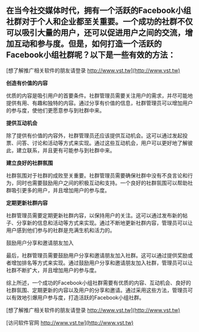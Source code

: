 ## **在当今社交媒体时代，拥有一个活跃的Facebook小组社群对于个人和企业都至关重要。一个成功的社群不仅可以吸引大量的用户，还可以促进用户之间的交流，增加互动和参与度。但是，如何打造一个活跃的Facebook小组社群呢？以下是一些有效的方法：**

[想了解推广相关软件的朋友请登录 http://www.vst.tw](http://www.vst.tw)

**创造有价值的内容**

优质的内容是吸引用户的首要条件。社群管理员需要关注用户的需求，并尽可能地提供有用、有趣和独特的内容。通过分享有价值的信息，社群管理员可以增加用户的参与度，使他们更愿意参与到社群中来。

**提供互动机会**

除了提供有价值的内容外，社群管理员还应该提供互动机会。这可以通过发起投票、问答、讨论和活动等方式来实现。通过这些互动机会，用户可以更好地了解彼此，建立联系，并且更有可能参与到社群中来。

**建立良好的社群氛围**

社群氛围对于社群的成败至关重要。社群管理员需要确保社群中没有不良言论和行为，同时也需要鼓励用户之间的积极互动和支持。一个良好的社群氛围可以帮助社群吸引更多的用户，并且增加用户的参与度。

**定期更新社群内容**

社群管理员需要定期更新社群内容，以保持用户的关注。这可以通过发布新的帖子、分享新的信息和活动等方式来实现。通过不断地更新社群内容，管理员可以让用户感到他们参与的社群是充满生机和活力的。

鼓励用户分享和邀请朋友加入

最后，社群管理员需要鼓励用户分享和邀请朋友加入社群。这可以通过提供奖励或者增加排名等方式来实现。通过鼓励用户分享和邀请朋友加入社群，管理员可以让社群不断扩大，并且增加用户的参与度。

综上所述，一个成功的Facebook小组社群需要有优质的内容、互动机会、良好的社群氛围、定期更新的内容以及用户的分享和邀请。通过采用这些方法，管理员可以有效地引爆用户参与度，打造活跃的Facebook小组社群。

[想了解推广相关软件的朋友请登录 http://www.vst.tw](http://www.vst.tw)


[访问软件官网 http://www.vst.tw](http://www.vst.tw)

